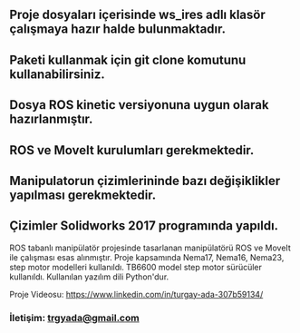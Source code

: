 ## Proje dosyaları içerisinde ws_ires adlı klasör çalışmaya hazır halde bulunmaktadır.

## Paketi kullanmak için git clone komutunu kullanabilirsiniz.

## Dosya ROS kinetic versiyonuna uygun olarak hazırlanmıştır.

## ROS ve MoveIt kurulumları gerekmektedir.

## Manipulatorun çizimlerininde bazı değişiklikler yapılması gerekmektedir.

## Çizimler Solidworks 2017 programında yapıldı.

ROS tabanlı manipülatör projesinde tasarlanan manipülatörü ROS ve MoveIt ile çalışması esas alınmıştır.
Proje kapsamında Nema17, Nema16, Nema23, step motor modelleri kullanıldı.
TB6600 model step motor sürücüler kullanıldı.
Kullanılan yazılım dili Python'dur.





Proje Videosu: https://www.linkedin.com/in/turgay-ada-307b59134/

### İletişim: trgyada@gmail.com
